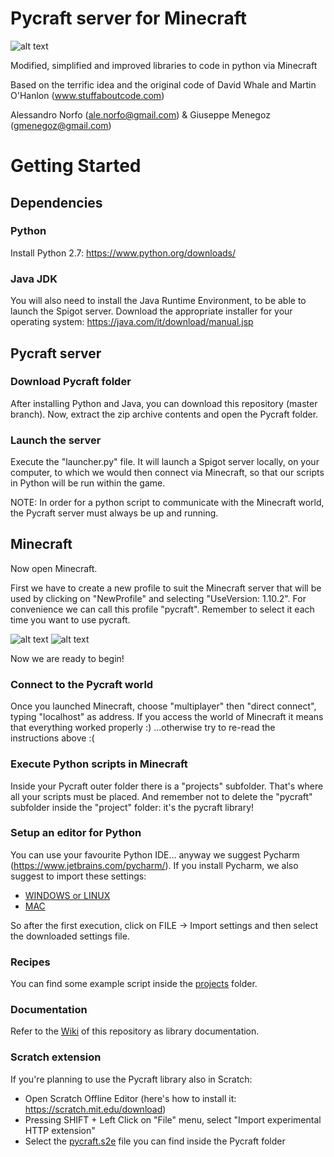 # Pycraft server for Minecraft
![alt text](https://alessandronorfo.files.wordpress.com/2017/04/pycraft.png?w=136&h=150)

Modified, simplified and improved libraries to code in python via Minecraft

Based on the terrific idea and the original code of David Whale and Martin O'Hanlon (www.stuffaboutcode.com)

Alessandro Norfo (ale.norfo@gmail.com) & Giuseppe Menegoz (gmenegoz@gmail.com)

# Getting Started
## Dependencies 
### Python
Install Python 2.7: https://www.python.org/downloads/
### Java JDK
You will also need to install the Java Runtime Environment, to be able to launch the Spigot server. Download the appropriate installer for your operating system: https://java.com/it/download/manual.jsp

## Pycraft server
### Download Pycraft folder
After installing Python and Java, you can download this repository (master branch). Now, extract the zip archive contents and open the Pycraft folder.

### Launch the server
Execute the "launcher.py" file. It will launch a Spigot server locally, on your computer, to which we would then connect via Minecraft, so that our scripts in Python will be run within the game.

NOTE: In order for a python script to communicate with the Minecraft world, the Pycraft server must always be up and running.

## Minecraft
Now open Minecraft.

First we have to create a new profile to suit the Minecraft server that will be used by clicking on "NewProfile" and selecting "UseVersion: 1.10.2". For convenience we can call this profile "pycraft". Remember to select it each time you want to use pycraft.

![alt text](https://lh6.googleusercontent.com/9haWZ8FfzyJnUhCUiAmHWgWxwEOXh8f91Os1cv9nHDB9lqBL1liKjrWau5o0NwbTAlgoNSgsLNfMqfyrf8_B6TGhUFESXzG6McpuyS7gKqukMeM5hcpPByeTpH1r4MiMBl1qBjX7)
![alt text](https://lh3.googleusercontent.com/9HTsyfuJTPmwY2USWuHaGFplW9OwBmW0a8GUTTM-X45k6a6Qn3THYcqfVDTnjl7l6qCqae0dm6GPk3NFfEJVU5Tn1SpsO1m6MEfvunrsWmjTeGuhf4z_KDA-XBxuATrbMMpf5De_)

Now we are ready to begin!

### Connect to the Pycraft world
Once you launched Minecraft, choose "multiplayer" then "direct connect", typing "localhost" as address.
If you access the world of Minecraft it means that everything worked properly :) ...otherwise try to re-read the instructions above :(

### Execute Python scripts in Minecraft
Inside your Pycraft outer folder there is a "projects" subfolder. That's where all your scripts must be placed. And remember not to delete the "pycraft" subfolder inside the "project" folder: it's the pycraft library!

### Setup an editor for Python
You can use your favourite Python IDE... anyway we suggest Pycharm (https://www.jetbrains.com/pycharm/). If you install Pycharm, we also suggest to import these settings:
* [WINDOWS or LINUX](https://drive.google.com/open?id=0B9leATA2g5JjT3V4RVNLNWpvNms)
* [MAC](https://drive.google.com/open?id=0B9leATA2g5JjQTBzSmdETmxCX1k)

So after the first execution, click on FILE -> Import settings and then select the downloaded settings file.

### Recipes
You can find some example script inside the [projects](https://github.com/gmenegoz/pycraft/tree/master/projects) folder.

### Documentation
Refer to the [Wiki](https://github.com/gmenegoz/pycraft/wiki) of this repository as library documentation.

### Scratch extension
If you're planning to use the Pycraft library also in Scratch:
* Open Scratch Offline Editor (here's how to install it: https://scratch.mit.edu/download)
* Pressing SHIFT + Left Click on "File" menu, select "Import experimental HTTP extension"
* Select the [pycraft.s2e](https://raw.githubusercontent.com/gmenegoz/pycraft/master/pycraft.s2e) file you can find inside the Pycraft folder
